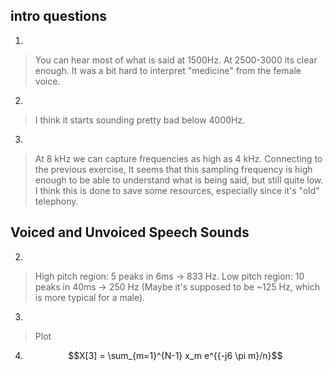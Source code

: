
## intro questions
1.
> You can hear most of what is said at 1500Hz. At 2500-3000 its clear enough. It was a bit hard to interpret "medicine" from the female voice. 
2.
> I think it starts sounding pretty bad below 4000Hz.
3.
> At 8 kHz we can capture frequencies as high as 4 kHz. Connecting to the previous exercise, It seems that this sampling frequency is high enough to be able to understand what is being said, but still quite low. I think this is done to save some resources, especially since it's "old" telephony.

## Voiced and Unvoiced Speech Sounds
2. 
> High pitch region: 5 peaks in 6ms -> 833 Hz. Low pitch region: 10 peaks in 40ms -> 250 Hz (Maybe it's supposed to be ~125 Hz, which is more typical for a male).
3. 
> Plot
4. $$X[3] = \sum_{m=1}^{N-1} x_m e^{{-j6 \pi m}/n}$$



